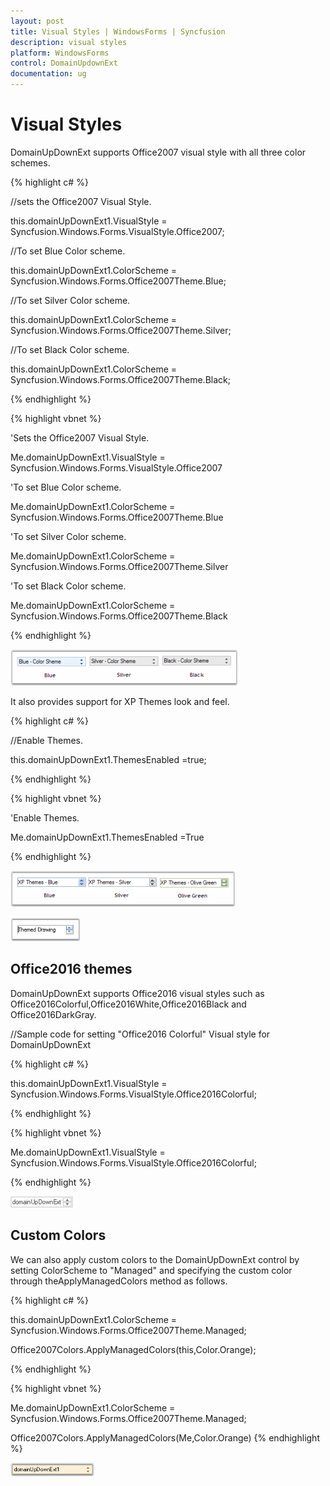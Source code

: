 ```yaml
---
layout: post
title: Visual Styles | WindowsForms | Syncfusion
description: visual styles
platform: WindowsForms
control: DomainUpdownExt 
documentation: ug
---
```

# Visual Styles

DomainUpDownExt supports Office2007 visual style with all three color schemes.


{% highlight c# %}


//sets the Office2007 Visual Style.

this.domainUpDownExt1.VisualStyle = Syncfusion.Windows.Forms.VisualStyle.Office2007;

//To set Blue Color scheme.

this.domainUpDownExt1.ColorScheme = Syncfusion.Windows.Forms.Office2007Theme.Blue;

//To set Silver Color scheme.

this.domainUpDownExt1.ColorScheme = Syncfusion.Windows.Forms.Office2007Theme.Silver;

//To set Black Color scheme.

this.domainUpDownExt1.ColorScheme = Syncfusion.Windows.Forms.Office2007Theme.Black;


{% endhighlight  %}


{% highlight vbnet %}

'Sets the Office2007 Visual Style.

Me.domainUpDownExt1.VisualStyle = Syncfusion.Windows.Forms.VisualStyle.Office2007

'To set Blue Color scheme.

Me.domainUpDownExt1.ColorScheme = Syncfusion.Windows.Forms.Office2007Theme.Blue

'To set Silver Color scheme.

Me.domainUpDownExt1.ColorScheme = Syncfusion.Windows.Forms.Office2007Theme.Silver

'To set Black Color scheme.

Me.domainUpDownExt1.ColorScheme = Syncfusion.Windows.Forms.Office2007Theme.Black

{% endhighlight  %}

![](DomainUpdownExt_images/Overview_img427.png)



It also provides support for XP Themes look and feel.



{% highlight c# %}

//Enable Themes.

this.domainUpDownExt1.ThemesEnabled =true;

{% endhighlight  %}

{% highlight vbnet %}


'Enable Themes.

Me.domainUpDownExt1.ThemesEnabled =True

{% endhighlight  %}

![](DomainUpdownExt_images/Overview_img428.png) 



![](DomainUpdownExt_images/Overview_img429.png)


## Office2016 themes

DomainUpDownExt supports Office2016 visual styles such as Office2016Colorful,Office2016White,Office2016Black and Office2016DarkGray.

//Sample code for setting "Office2016 Colorful" Visual style for DomainUpDownExt

{% highlight c# %}

this.domainUpDownExt1.VisualStyle = Syncfusion.Windows.Forms.VisualStyle.Office2016Colorful;

{% endhighlight  %}

{% highlight vbnet %}

Me.domainUpDownExt1.VisualStyle = Syncfusion.Windows.Forms.VisualStyle.Office2016Colorful;

{% endhighlight  %}

![](DomainUpdownExt_images/Overview_img433.png)

## Custom Colors

We can also apply custom colors to the DomainUpDownExt control by setting ColorScheme to "Managed" and specifying the custom color through theApplyManagedColors method as follows.



{% highlight c# %}

this.domainUpDownExt1.ColorScheme = Syncfusion.Windows.Forms.Office2007Theme.Managed;

Office2007Colors.ApplyManagedColors(this,Color.Orange);


{% endhighlight  %}

{% highlight vbnet %}


Me.domainUpDownExt1.ColorScheme = Syncfusion.Windows.Forms.Office2007Theme.Managed;

Office2007Colors.ApplyManagedColors(Me,Color.Orange)
{% endhighlight  %}


![](DomainUpdownExt_images/Overview_img430.png)


